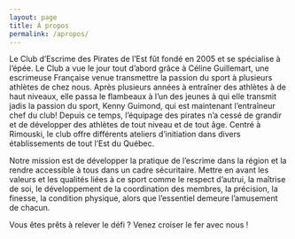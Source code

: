 ```yaml
---
layout: page
title: À propos
permalink: /apropos/
---
```



Le Club d’Escrime des Pirates de l’Est fût fondé en 2005 et se spécialise à l’épée. Le Club a vue le jour tout d’abord grâce à Céline Guillemart, une escrimeuse Française venue transmettre la passion du sport à plusieurs athlètes de chez nous. Après plusieurs années à entraîner des athlètes à de haut niveaux, elle passa le flambeaux à l’un des jeunes à qui elle transmit jadis la passion du sport, Kenny Guimond, qui est maintenant l’entraîneur chef du club! Depuis ce temps, l’équipage des pirates n’a cessé de grandir et de développer des athlètes de tout niveau et de tout âge. Centré à Rimouski, le club offre différents ateliers d’initiation dans divers établissements de tout l’Est du Québec.

Notre mission est de développer la pratique de l’escrime dans la région et la rendre accessible à tous dans un cadre sécuritaire. Mettre en avant les valeurs et les qualités liées à ce sport comme le respect d’autrui, la maîtrise de soi, le développement de la coordination des membres, la précision, la finesse, la condition physique, alors que l’essentiel demeure l’amusement de chacun.

Vous êtes prêts à relever le défi ? Venez croiser le fer avec nous !

